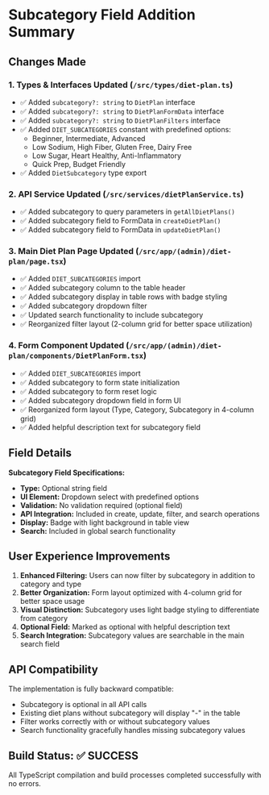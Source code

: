 # Subcategory Field Addition Summary

## Changes Made

### 1. **Types & Interfaces Updated** (`/src/types/diet-plan.ts`)
- ✅ Added `subcategory?: string` to `DietPlan` interface
- ✅ Added `subcategory?: string` to `DietPlanFormData` interface  
- ✅ Added `subcategory?: string` to `DietPlanFilters` interface
- ✅ Added `DIET_SUBCATEGORIES` constant with predefined options:
  - Beginner, Intermediate, Advanced
  - Low Sodium, High Fiber, Gluten Free, Dairy Free
  - Low Sugar, Heart Healthy, Anti-Inflammatory
  - Quick Prep, Budget Friendly
- ✅ Added `DietSubcategory` type export

### 2. **API Service Updated** (`/src/services/dietPlanService.ts`)
- ✅ Added subcategory to query parameters in `getAllDietPlans()`
- ✅ Added subcategory field to FormData in `createDietPlan()`
- ✅ Added subcategory field to FormData in `updateDietPlan()`

### 3. **Main Diet Plan Page Updated** (`/src/app/(admin)/diet-plan/page.tsx`)
- ✅ Added `DIET_SUBCATEGORIES` import
- ✅ Added subcategory column to the table header
- ✅ Added subcategory display in table rows with badge styling
- ✅ Added subcategory dropdown filter
- ✅ Updated search functionality to include subcategory
- ✅ Reorganized filter layout (2-column grid for better space utilization)

### 4. **Form Component Updated** (`/src/app/(admin)/diet-plan/components/DietPlanForm.tsx`)
- ✅ Added `DIET_SUBCATEGORIES` import
- ✅ Added subcategory to form state initialization
- ✅ Added subcategory to form reset logic
- ✅ Added subcategory dropdown field in form UI
- ✅ Reorganized form layout (Type, Category, Subcategory in 4-column grid)
- ✅ Added helpful description text for subcategory field

## Field Details

**Subcategory Field Specifications:**
- **Type:** Optional string field
- **UI Element:** Dropdown select with predefined options
- **Validation:** No validation required (optional field)
- **API Integration:** Included in create, update, filter, and search operations
- **Display:** Badge with light background in table view
- **Search:** Included in global search functionality

## User Experience Improvements

1. **Enhanced Filtering:** Users can now filter by subcategory in addition to category and type
2. **Better Organization:** Form layout optimized with 4-column grid for better space usage
3. **Visual Distinction:** Subcategory uses light badge styling to differentiate from category
4. **Optional Field:** Marked as optional with helpful description text
5. **Search Integration:** Subcategory values are searchable in the main search field

## API Compatibility

The implementation is fully backward compatible:
- Subcategory is optional in all API calls
- Existing diet plans without subcategory will display "-" in the table
- Filter works correctly with or without subcategory values
- Search functionality gracefully handles missing subcategory values

## Build Status: ✅ SUCCESS

All TypeScript compilation and build processes completed successfully with no errors.